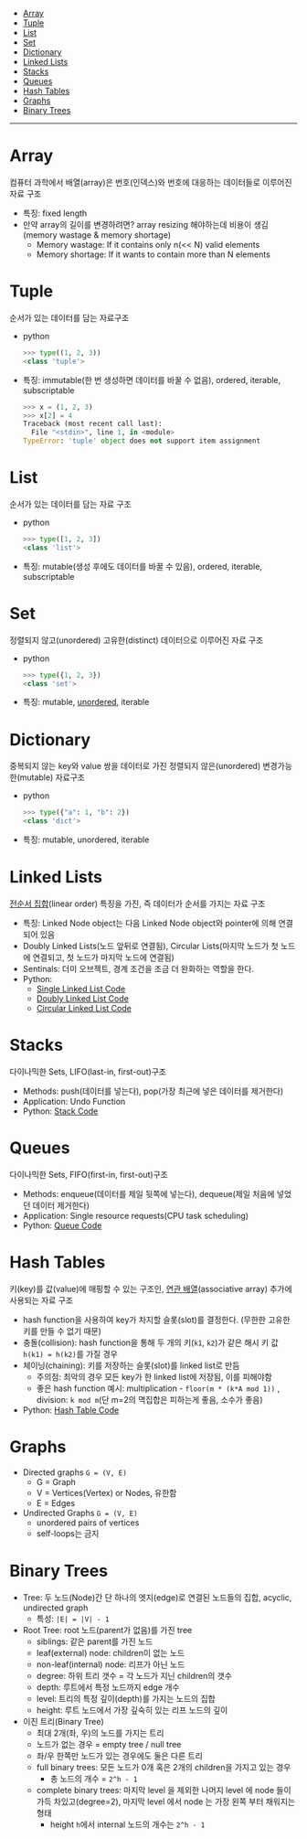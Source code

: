 - [Array](#array)
- [Tuple](#tuple)
- [List](#list)
- [Set](#set)
- [Dictionary](#dictionary)
- [Linked Lists](#linked-lists)
- [Stacks](#stacks)
- [Queues](#queues)
- [Hash Tables](#hash-tables)
- [Graphs](#graphs)
- [Binary Trees](#binary-trees)

---

# Array

컴퓨터 과학에서 배열(array)은 번호(인덱스)와 번호에 대응하는 데이터들로 이루어진 자료 구조

- 특징: fixed length
- 만약 array의 길이를 변경하려면? array resizing 해야하는데 비용이 생김(memory wastage & memory shortage)
  - Memory wastage: If it contains only n(\<\< N) valid elements
  - Memory shortage: If it wants to contain more than N elements

# Tuple

순서가 있는 데이터를 담는 자료구조

- python

  ```python
  >>> type((1, 2, 3))
  <class 'tuple'>
  ```

- 특징: immutable(한 번 생성하면 데이터를 바꿀 수 없음), ordered, iterable, subscriptable

  ```python
  >>> x = (1, 2, 3)
  >>> x[2] = 4
  Traceback (most recent call last):
    File "<stdin>", line 1, in <module>
  TypeError: 'tuple' object does not support item assignment
  ```

# List
 
순서가 있는 데이터를 담는 자료 구조

- python

  ```python
  >>> type([1, 2, 3])
  <class 'list'>
  ```

- 특징: mutable(생성 후에도 데이터를 바꿀 수 있음), ordered, iterable, subscriptable

# Set

정렬되지 않고(unordered) 고유한(distinct) 데이터으로 이루어진 자료 구조

- python

  ```python
  >>> type({1, 2, 3})
  <class 'set'>
  ```

- 특징: mutable, [unordered](https://stackoverflow.com/questions/12165200/order-of-unordered-python-sets), iterable

# Dictionary

중복되지 않는 key와 value 쌍을 데이터로 가진 정렬되지 않은(unordered) 변경가능한(mutable) 자료구조

- python

  ```python
  >>> type({"a": 1, "b": 2})
  <class 'dict'>
  ```

- 특징: mutable, unordered, iterable

# Linked Lists

[전순서 집합](https://en.wikipedia.org/wiki/Total_order)(linear order) 특징을 가진, 즉 데이터가 순서를 가지는 자료 구조

- 특징: Linked Node object는 다음 Linked Node object와 pointer에 의해 연결되어 있음
- Doubly Linked Lists(노드 앞뒤로 연결됨), Circular Lists(마지막 노드가 첫 노드에 연결되고, 첫 노드가 마지막 노드에 연결됨)
- Sentinals: 더미 오브젝트, 경계 조건을 조금 더 완화하는 역할을 한다.
- Python: 
  - [Single Linked List Code](codes/datastructure/sll.py#L12)
  - [Doubly Linked List Code](codes/datastructure/dll.py#L12)
  - [Circular Linked List Code](codes/datastructure/cll.py#L12)

# Stacks

다이나믹한 Sets, LIFO(last-in, first-out)구조

- Methods: push(데이터를 넣는다), pop(가장 최근에 넣은 데이터를 제거한다)
- Application: Undo Function
- Python: [Stack Code](codes/datastructure/stackandqueue.py#L73)

# Queues

다이나믹한 Sets, FIFO(first-in, first-out)구조

- Methods: enqueue(데이터를 제일 뒷쪽에 넣는다), dequeue(제일 처음에 넣었던 데이터 제거한다)
- Application: Single resource requests(CPU task scheduling)
- Python: [Queue Code](codes/datastructure/stackandqueue.py#L103)

# Hash Tables

키(key)를 값(value)에 매핑할 수 있는 구조인, [연관 배열](https://ko.wikipedia.org/wiki/%EC%97%B0%EA%B4%80_%EB%B0%B0%EC%97%B4)(associative array) 추가에 사용되는 자료 구조

- hash function을 사용하여 key가 차지할 슬롯(slot)를 결정한다. (무한한 고유한 키를 만들 수 없기 때문)
- 충돌(collision): hash function을 통해 두 개의 키(`k1`, `k2`)가 같은 해시 키 값 `h(k1) = h(k2)`를 가질 경우
- 체이닝(chaining): 키를 저장하는 슬롯(slot)를 linked list로 만듬
  - 주의점: 최악의 경우 모든 key가 한 linked list에 저장됨, 이를 피해야함
  - 좋은 hash function 예시: multiplication - `floor(m * (k*A mod 1))` , division: `k mod m`(단 m=2의 멱집합은 피하는게 좋음, 소수가 좋음)
- Python: [Hash Table Code](codes/datastructure/hashtable.py#L56)

# Graphs

- Directed graphs `G = (V, E)`
    - G = Graph
    - V = Vertices(Vertex) or Nodes, 유한함
    - E = Edges
- Undirected Graphs `G = (V, E)`
    - unordered pairs of vertices
    - self-loops는 금지

# Binary Trees

- Tree: 두 노드(Node)간 단 하나의 엣지(edge)로 연결된 노드들의 집합, acyclic, undirected graph
    - 특성: `|E| = |V| - 1`
- Root Tree: root 노드(parent가 없음)를 가진 tree
    - siblings: 같은 parent를 가진 노드
    - leaf(external) node: children이 없는 노드
    - non-leaf(internal) node: 리프가 아닌 노드
    - degree: 하위 트리 갯수 = 각 노드가 지닌 children의 갯수
    - depth: 루트에서 특정 노드까지 edge 개수
    - level: 트리의 특정 깊이(depth)를 가지는 노드의 집합
    - height: 루트 노드에서 가장 깊숙히 있는 리프 노드의 깊이
- 이진 트리(Binary Tree)
    - 최대 2개(좌, 우)의 노드를 가지는 트리
    - 노드가 없는 경우 = empty tree / null tree
    - 좌/우 한쪽만 노드가 있는 경우에도 둘은 다른 트리
    - full binary trees: 모든 노드가 0개 혹은 2개의 children을 가지고 있는 경우
        - 총 노드의 개수 = `2^h - 1`
    - complete binary trees: 마지막 level 을 제외한 나머지 level 에 node 들이 가득 차있고(degree=2), 마지막 level 에서 node 는 가장 왼쪽 부터 채워지는 형태
        - height `h`에서 internal 노드의 개수는 `2^h - 1`